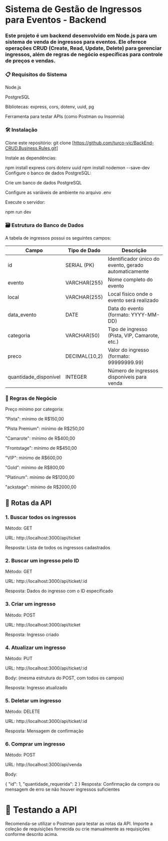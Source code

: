 # Sistema de Gestão de Ingressos para Eventos - Backend
### Este projeto é um backend desenvolvido em Node.js para um sistema de venda de ingressos para eventos. Ele oferece operações CRUD (Create, Read, Update, Delete) para gerenciar ingressos, além de regras de negócio específicas para controle de preços e vendas.

### 📋 Requisitos do Sistema
Node.js

PostgreSQL

Bibliotecas: express, cors, dotenv, uuid, pg

Ferramenta para testar APIs (como Postman ou Insomnia)

### 🛠️ Instalação
Clone este repositório:
git clone [https://github.com/turco-vic/BackEnd-CRUD.Business.Rules.git]

Instale as dependências:

npm install express cors dotenv uuid
npm install nodemon --save-dev
Configure o banco de dados PostgreSQL:

Crie um banco de dados PostgreSQL

Configure as variáveis de ambiente no arquivo .env

Execute o servidor:

npm run dev

### 🗃️ Estrutura do Banco de Dados
A tabela de ingressos possui os seguintes campos:

| Campo                    | Tipo de Dado       | Descrição                                                                 |
|--------------------------|--------------------|---------------------------------------------------------------------------|
| id                       | SERIAL (PK)        | Identificador único do evento, gerado automaticamente                    |
| evento                   | VARCHAR(255)       | Nome completo do evento                                                  |
| local                    | VARCHAR(255)       | Local físico onde o evento será realizado                                 |
| data_evento              | DATE               | Data do evento (formato: YYYY-MM-DD)                                     |
| categoria                | VARCHAR(50)        | Tipo de ingresso (Pista, VIP, Camarote, etc.)                            |
| preco                    | DECIMAL(10,2)      | Valor do ingresso (formato: 99999999.99)                                 |
| quantidade_disponível    | INTEGER            | Número de ingressos disponíveis para venda                               |


### 📝 Regras de Negócio
Preço mínimo por categoria:

"Pista": mínimo de R$150,00

"Pista Premium": mínimo de R$250,00

"Camarote": mínimo de R$400,00

"Frontstage": mínimo de R$450,00

"VIP": mínimo de R$600,00

"Gold": mínimo de R$800,00

"Platinum": mínimo de R$1200,00

"ackstage": mínimo de R$2000,00

## 🚀 Rotas da API
### 1. Buscar todos os ingressos
Método: GET

URL: http://localhost:3000/api/ticket

Resposta: Lista de todos os ingressos cadastrados

### 2. Buscar um ingresso pelo ID
Método: GET

URL: http://localhost:3000/api/ticket/:id

Resposta: Dados do ingresso com o ID especificado

### 3. Criar um ingresso
Método: POST

URL: http://localhost:3000/api/ticket

Resposta: Ingresso criado

### 4. Atualizar um ingresso
Método: PUT

URL: http://localhost:3000/api/ticket/:id

Body: (mesma estrutura do POST, com todos os campos)

Resposta: Ingresso atualizado

### 5. Deletar um ingresso
Método: DELETE

URL: http://localhost:3000/api/ticket/:id

Resposta: Mensagem de confirmação

### 6. Comprar um ingresso
Método: POST

URL: http://localhost:3000/api/venda

Body:

{
  "id": 1,
  "quantidade_requerida": 2
}
Resposta: Confirmação da compra ou mensagem de erro se não houver ingressos suficientes

# 🧪 Testando a API
Recomenda-se utilizar o Postman para testar as rotas da API. Importe a coleção de requisições fornecida ou crie manualmente as requisições conforme descrito acima.
